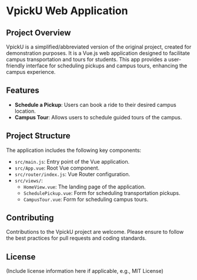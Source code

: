 # VpickU Web Application

## Project Overview

VpickU is a simplified/abbreviated version of the original project, created for demonstration purposes. It is a Vue.js web application designed to facilitate campus transportation and tours for students. This app provides a user-friendly interface for scheduling pickups and campus tours, enhancing the campus experience.

## Features

- **Schedule a Pickup**: Users can book a ride to their desired campus location.
- **Campus Tour**: Allows users to schedule guided tours of the campus.

## Project Structure

The application includes the following key components:

- `src/main.js`: Entry point of the Vue application.
- `src/App.vue`: Root Vue component.
- `src/router/index.js`: Vue Router configuration.
- `src/views/`:
  - `HomeView.vue`: The landing page of the application.
  - `SchedulePickup.vue`: Form for scheduling transportation pickups.
  - `CampusTour.vue`: Form for scheduling campus tours.

## Contributing

Contributions to the VpickU project are welcome. Please ensure to follow the best practices for pull requests and coding standards.

## License

(Include license information here if applicable, e.g., MIT License)
